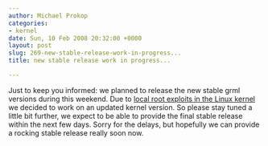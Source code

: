 ```yaml
---
author: Michael Prokop
categories:
- kernel
date: Sun, 10 Feb 2008 20:32:00 +0000
layout: post
slug: 269-new-stable-release-work-in-progress...
title: new stable release work in progress...

---
```

Just to keep you informed: we planned to release the new stable grml versions during this weekend. Due to [local root exploits in the Linux kernel](http://bugs.debian.org/cgi-bin/bugreport.cgi?bug=464953) we decided to work on an updated kernel version. So please stay tuned a little bit further, we expect to be able to provide the final stable release within the next few days. Sorry for the delays, but hopefully we can provide a rocking stable release really soon now.
